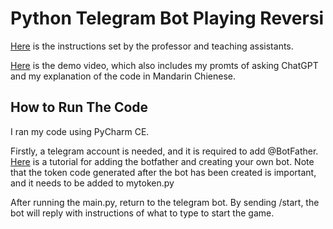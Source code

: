 # Python Telegram Bot Playing Reversi

[Here](https://hackmd.io/@truckski/BJ_l615N2) is the instructions set by the professor and teaching assistants.

[Here](https://youtu.be/WrXAK5qLIC4) is the demo video, which also includes my promts of asking ChatGPT and my explanation of the code in Mandarin Chienese.

## How to Run The Code
I ran my code using PyCharm CE.

Firstly, a telegram account is needed, and it is required to add @BotFather. [Here](https://www.toptal.com/python/telegram-bot-tutorial-python) is a tutorial for adding the botfather and creating your own bot. Note that the token code generated after the bot has been created is important, and it needs to be added to mytoken.py

After running the main.py, return to the telegram bot. By sending /start, the bot will reply with instructions of what to type to start the game.
